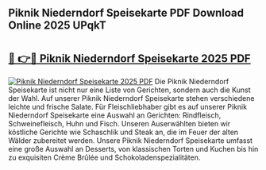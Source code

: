 ## Piknik Niederndorf Speisekarte PDF Download Online 2025 UPqkT

# <h2><a href="http://gcbe53.nevu.top/?p=Piknik+Niederndorf+Speisekarte">🔗 👉🔴 Piknik Niederndorf Speisekarte 2025 PDF</a></h2>

[![Piknik Niederndorf Speisekarte 2025 PDF](https://i.imgur.com/dBaPXMq.png)](http://gcbe53.nevu.top/?p=Piknik+Niederndorf+Speisekarte)
Die Piknik Niederndorf Speisekarte ist nicht nur eine Liste von Gerichten, sondern auch die Kunst der Wahl. Auf unserer Piknik Niederndorf Speisekarte stehen verschiedene leichte und frische Salate. Für Fleischliebhaber gibt es auf unserer Piknik Niederndorf Speisekarte eine Auswahl an Gerichten: Rindfleisch, Schweinefleisch, Huhn und Fisch. Unseren Auserwählten bieten wir köstliche Gerichte wie Schaschlik und Steak an, die im Feuer der alten Wälder zubereitet werden. Unsere Piknik Niederndorf Speisekarte umfasst eine große Auswahl an Desserts, von klassischen Torten und Kuchen bis hin zu exquisiten Crème Brûlée und Schokoladenspezialitäten.
